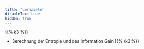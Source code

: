 ```yaml
---
title: "Lernziele"
disableToc: true
hidden: true
---
```



{{% k3 %}}
*   Berechnung der Entropie und des Information Gain
{{% /k3 %}}

